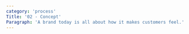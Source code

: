 ```yaml
---
category: 'process'
Title: '02 - Concept'
Paragraph: 'A brand today is all about how it makes customers feel.'
---
```


